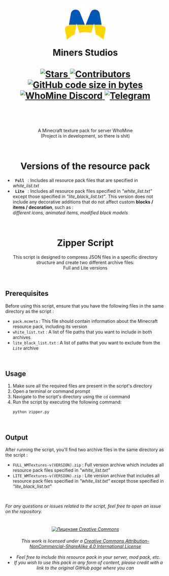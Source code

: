<div align="center">
  <h1>
    <a href="https://minersstudios.com">
      <img alt="MinersStudios" src="https://raw.githubusercontent.com/MinersStudios/.github/main/assets/logos/logo_ua.svg" width="128" />
    </a>
    <br>
    Miners Studios
    <br><br>
    <div>
      <a href="https://github.com/MinersStudios/MSTextures/stargazers">
        <img alt="Stars" src="https://img.shields.io/github/stars/MinersStudios/MSTextures?style=for-the-badge&color=FFF2CC&labelColor=302D41" />
      </a>
      <a href="https://github.com/MinersStudios/MSTextures/contributors">
        <img alt="Contributors" src="https://img.shields.io/github/contributors/MinersStudios/MSTextures?style=for-the-badge&color=d5c3f0&labelColor=302D41" />
      </a>
      <a href="#">
        <img alt="GitHub code size in bytes" src="https://staging.shields.io/github/languages/code-size/MinersStudios/MSTextures?style=for-the-badge&color=a6da95&labelColor=302D41" />
      </a>
      <br>
      <a href="https://whomine.net/discord">
        <img alt="WhoMine Discord" src="https://img.shields.io/discord/928575868643733535?style=for-the-badge&label=WhoMine&logo=discord&color=C9CBFF&logoColor=d9e0ee&labelColor=302d41" />
      </a>
      <a href="https://whomine.net/telegram">
        <img alt="Telegram" src="https://img.shields.io/badge/telegram-black?logo=Telegram&style=for-the-badge&color=C9CBFF&logoColor=d9e0ee&labelColor=302d41" />
      </a>
    </div>
    <br>
  </h1>
  <br>

  <p>
    A Minecraft texture pack for server WhoMine<br>
    (Project is in development, so there is shit)
  </p>
  
  <br>

  <h1>Versions of the resource pack</h1>
  <p>
    <ul align="left">
      <li><b><code> Full </code></b> : Includes all resource pack files that are specified in <i>white_list.txt</i></li>
      <li><b><code> Lite </code></b> : Includes all resource pack files specified in <i>"white_list.txt"</i> except those specified in <i>"lite_black_list.txt"</i>.
                            This version does not include any decorative additions that do not affect custom <b>blocks / items / decoration</b>, such as : <br>
                            <i>different icons, animated items, modified block models</i>
      </li>
    </ul>
  </p>

  <br>

  <h1>Zipper Script</h1>
  <p>
    This script is designed to compress JSON files in a specific directory structure and create two different archive files: <br>
    Full and Lite versions
  </p>
  <div align="left">
    <br>
    <h2>Prerequisites</h2>
    <p>
      Before using this script, ensure that you have the following files in the same directory as the script :
      <ul>
        <li><code>pack.mcmeta</code> : This file should contain information about the Minecraft resource pack, including its version</li>
        <li><code>white_list.txt</code> : A list of file paths that you want to include in both archives</li>
        <li><code>lite_black_list.txt</code> : A list of paths that you want to exclude from the <code><i>Lite</i></code> archive</li>
      </ul>
    </p>
    <br>
    <h2>Usage</h2>
    <ol>
        <li>Make sure all the required files are present in the script's directory</li>
        <li>Open a terminal or command prompt</li>
        <li>Navigate to the script's directory using the <code>cd</code> command</li>
        <li>
          Run the script by executing the following command:
          <pre><code>python zipper.py</code></pre>
        </li>
    </ol>
    <br>
    <h2>Output</h2>
    <p>After running the script, you'll find two archive files in the same directory as the script :</p>
    <ul>
        <li><code>FULL_WMTextures-v(VERSION).zip</code> : Full version archive which includes all resource pack files specified in <i>"white_list.txt"</i></li>
        <li><code>LITE_WMTextures-v(VERSION).zip</code> : Lite version archive that includes all resource pack files specified in <i>"white_list.txt"</i> except those specified in <i>"lite_black_list.txt"</i></li>
    </ul>
    <br>
    <p>
      <i>For any questions or issues related to the script, feel free to open an issue on the repository.
    </p>
  </div>
    
  <h1></h1>

  <a rel="license" target="_blank" href="http://creativecommons.org/licenses/by-nc-sa/4.0/">
    <img alt="Лицензия Creative Commons" src="https://i.creativecommons.org/l/by-nc-sa/4.0/88x31.png" />
  </a>
  <h6>
    This work is licensed under a <a rel="license" href="http://creativecommons.org/licenses/by-nc-sa/4.0/">Creative Commons Attribution-NonCommercial-ShareAlike 4.0 International License</a>
    <br><br>
    <li>Feel free to include this resource pack in your server, mod pack, etc.</li>
    <li>If you wish to use this pack in any form of content, please credit with a link to the original GitHub page where you can</li>
  </h6>
</div>
